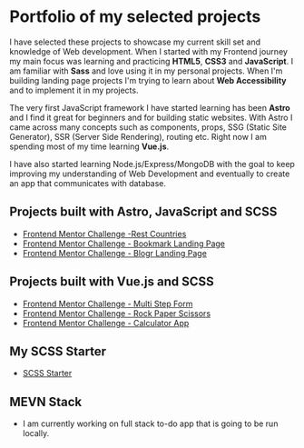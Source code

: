 # Portfolio of my selected projects
I have selected these projects to showcase my current skill set and knowledge of Web development. When I started with my Frontend journey my main focus was learning and practicing **HTML5**, **CSS3** and **JavaScript**. I am familiar with **Sass** and love using it in my personal projects. When I'm building landing page projects I'm trying to learn about **Web Accessibility** and to implement it in my projects.

The very first JavaScript framework I have started learning has been **Astro** and I find it great for beginners and for building static websites. With Astro I came across many concepts such as components, props, SSG (Static Site Generator), SSR (Server Side Rendering), routing etc. Right now I am spending most of my time learning **Vue.js**. 

I have also started learning Node.js/Express/MongoDB with the goal to keep improving my understanding of Web Development and eventually to create an app that communicates with database.

## Projects built with Astro, JavaScript and SCSS
- [Frontend Mentor Challenge -Rest Countries](https://github.com/amerrika/rest-countries-astro.git)
- [Frontend Mentor Challenge - Bookmark Landing Page](https://github.com/amerrika/bookmark-landing-page)
- [Frontend Mentor Challenge - Blogr Landing Page](https://github.com/amerrika/blogr-landing-page.git)

## Projects built with Vue.js and SCSS
- [Frontend Mentor Challenge - Multi Step Form](https://github.com/amerrika/multi-step-form)
- [Frontend Mentor Challenge - Rock Paper Scissors](https://github.com/amerrika/rock-paper-scissors)
- [Frontend Mentor Challenge - Calculator App](https://github.com/amerrika/calculator-app.git)

## My SCSS Starter
- [SCSS Starter](https://github.com/amerrika/scss-starter.git)

## MEVN Stack
- I am currently working on full stack to-do app that is going to be run locally.
